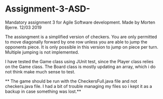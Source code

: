 # Assignment-3-ASD-
Mandatory assignment 3 for Agile Software development.
Made by Morten Bjerre.
12/03 2019

The assisngment is a simplified version of checkers. 
You are only permitted to move diagonally forward by one row unless you are able to jump the opponents piece.
It is only possible in this version to jump on piece per turn. Multiple jumping is not implemented. 

I have tested the Game class using JUnit test, since the Player class relies on the Game class. The Board class is mostly updating an array, which i do not think make much sense to test. 

** The game should be run with the CheckersFull.java file and not checkers.java file. 
I had a bit of trouble managing my files so i kept it as a backup in case something was lost.**

